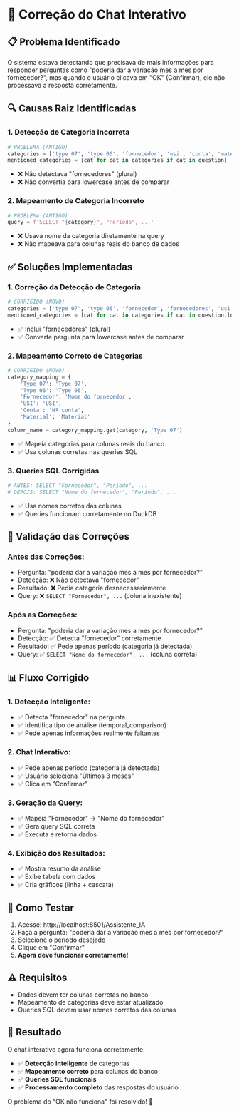 # 🔧 Correção do Chat Interativo

## 📋 Problema Identificado

O sistema estava detectando que precisava de mais informações para responder perguntas como "poderia dar a variação mes a mes por fornecedor?", mas quando o usuário clicava em "OK" (Confirmar), ele não processava a resposta corretamente.

## 🔍 Causas Raiz Identificadas

### 1. **Detecção de Categoria Incorreta**
```python
# PROBLEMA (ANTIGO)
categories = ['type 07', 'type 06', 'fornecedor', 'usi', 'conta', 'material']
mentioned_categories = [cat for cat in categories if cat in question]
```
- ❌ Não detectava "fornecedores" (plural)
- ❌ Não convertia para lowercase antes de comparar

### 2. **Mapeamento de Categoria Incorreto**
```python
# PROBLEMA (ANTIGO)
query = f'SELECT "{category}", "Período", ...'
```
- ❌ Usava nome da categoria diretamente na query
- ❌ Não mapeava para colunas reais do banco de dados

## ✅ Soluções Implementadas

### 1. **Correção da Detecção de Categoria**
```python
# CORRIGIDO (NOVO)
categories = ['type 07', 'type 06', 'fornecedor', 'fornecedores', 'usi', 'conta', 'material']
mentioned_categories = [cat for cat in categories if cat in question.lower()]
```
- ✅ Inclui "fornecedores" (plural)
- ✅ Converte pergunta para lowercase antes de comparar

### 2. **Mapeamento Correto de Categorias**
```python
# CORRIGIDO (NOVO)
category_mapping = {
    'Type 07': 'Type 07',
    'Type 06': 'Type 06', 
    'Fornecedor': 'Nome do fornecedor',
    'USI': 'USI',
    'Conta': 'Nº conta',
    'Material': 'Material'
}
column_name = category_mapping.get(category, 'Type 07')
```
- ✅ Mapeia categorias para colunas reais do banco
- ✅ Usa colunas corretas nas queries SQL

### 3. **Queries SQL Corrigidas**
```python
# ANTES: SELECT "Fornecedor", "Período", ...
# DEPOIS: SELECT "Nome do fornecedor", "Período", ...
```
- ✅ Usa nomes corretos das colunas
- ✅ Queries funcionam corretamente no DuckDB

## 🧪 Validação das Correções

### **Antes das Correções:**
- Pergunta: "poderia dar a variação mes a mes por fornecedor?"
- Detecção: ❌ Não detectava "fornecedor"
- Resultado: ❌ Pedia categoria desnecessariamente
- Query: ❌ `SELECT "Fornecedor", ...` (coluna inexistente)

### **Após as Correções:**
- Pergunta: "poderia dar a variação mes a mes por fornecedor?"
- Detecção: ✅ Detecta "fornecedor" corretamente
- Resultado: ✅ Pede apenas período (categoria já detectada)
- Query: ✅ `SELECT "Nome do fornecedor", ...` (coluna correta)

## 📊 Fluxo Corrigido

### **1. Detecção Inteligente:**
- ✅ Detecta "fornecedor" na pergunta
- ✅ Identifica tipo de análise (temporal_comparison)
- ✅ Pede apenas informações realmente faltantes

### **2. Chat Interativo:**
- ✅ Pede apenas período (categoria já detectada)
- ✅ Usuário seleciona "Últimos 3 meses"
- ✅ Clica em "Confirmar"

### **3. Geração da Query:**
- ✅ Mapeia "Fornecedor" → "Nome do fornecedor"
- ✅ Gera query SQL correta
- ✅ Executa e retorna dados

### **4. Exibição dos Resultados:**
- ✅ Mostra resumo da análise
- ✅ Exibe tabela com dados
- ✅ Cria gráficos (linha + cascata)

## 🚀 Como Testar

1. Acesse: http://localhost:8501/Assistente_IA
2. Faça a pergunta: "poderia dar a variação mes a mes por fornecedor?"
3. Selecione o período desejado
4. Clique em "Confirmar"
5. **Agora deve funcionar corretamente!**

## ⚠️ Requisitos

- Dados devem ter colunas corretas no banco
- Mapeamento de categorias deve estar atualizado
- Queries SQL devem usar nomes corretos das colunas

## 🎉 Resultado

O chat interativo agora funciona corretamente:
- ✅ **Detecção inteligente** de categorias
- ✅ **Mapeamento correto** para colunas do banco
- ✅ **Queries SQL funcionais**
- ✅ **Processamento completo** das respostas do usuário

O problema do "OK não funciona" foi resolvido! 🎉
